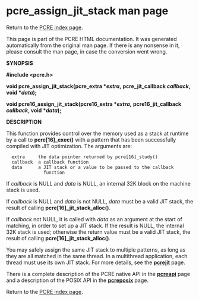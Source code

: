 pcre\_assign\_jit\_stack man page
=================================

Return to the [PCRE index page](index.html).

This page is part of the PCRE HTML documentation. It was generated automatically from the original man page. If there is any nonsense in it, please consult the man page, in case the conversion went wrong.

**SYNOPSIS**

**\#include &lt;pcre.h&gt;**

**void pcre\_assign\_jit\_stack(pcre\_extra \**extra*,** **pcre\_jit\_callback *callback*, void \**data*);**

**void pcre16\_assign\_jit\_stack(pcre16\_extra \**extra*,** **pcre16\_jit\_callback *callback*, void \**data*);**

**DESCRIPTION**

This function provides control over the memory used as a stack at runtime by a call to **pcre\[16\]\_exec()** with a pattern that has been successfully compiled with JIT optimization. The arguments are:

      extra     the data pointer returned by pcre[16]_study()
      callback  a callback function
      data      a JIT stack or a value to be passed to the callback
                  function

If *callback* is NULL and *data* is NULL, an internal 32K block on the machine stack is used.

If *callback* is NULL and *data* is not NULL, *data* must be a valid JIT stack, the result of calling **pcre\[16\]\_jit\_stack\_alloc()**.

If *callback* not NULL, it is called with *data* as an argument at the start of matching, in order to set up a JIT stack. If the result is NULL, the internal 32K stack is used; otherwise the return value must be a valid JIT stack, the result of calling **pcre\[16\]\_jit\_stack\_alloc()**.

You may safely assign the same JIT stack to multiple patterns, as long as they are all matched in the same thread. In a multithread application, each thread must use its own JIT stack. For more details, see the [**pcrejit**](pcrejit.html) page.

There is a complete description of the PCRE native API in the [**pcreapi**](pcreapi.html) page and a description of the POSIX API in the [**pcreposix**](pcreposix.html) page.

Return to the [PCRE index page](index.html).
